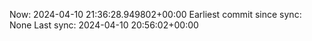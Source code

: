 Now: 2024-04-10 21:36:28.949802+00:00 Earliest commit since sync: None Last sync: 2024-04-10 20:56:02+00:00
